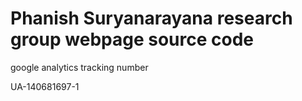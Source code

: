 # Phanish Suryanarayana research group webpage source code

google analytics tracking number

UA-140681697-1
